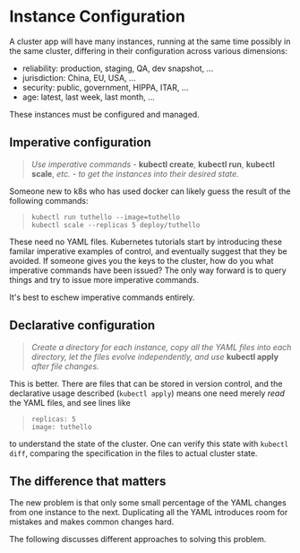 # Instance Configuration

A cluster app will have many instances, running at the
same time possibly in the same cluster, differing in
their configuration across various dimensions:

* reliability: production, staging, QA, dev snapshot, ...
* jurisdiction: China, EU, USA, ...
* security:  public, government, HIPPA, ITAR, ...
* age: latest, last week, last month, ...

These instances must be configured and managed.

## Imperative configuration

> _Use imperative commands -_ __kubectl create__,
> __kubectl run__, __kubectl scale__, _etc. - to get
> the instances into their desired state._

Someone new to k8s who has used docker can likely
guess the result of the following commands:

> ```
> kubectl run tuthello --image=tuthello
> kubectl scale --replicas 5 deploy/tuthello
> ```

These need no YAML files.  Kubernetes tutorials start
by introducing these familar imperative examples of
control, and eventually suggest that they be avoided.
If someone gives you the keys to the cluster, how do
you what imperative commands have been issued?  The
only way forward is to query things and try to issue
more imperative commands.

It's best to eschew imperative commands entirely.

## Declarative configuration

> _Create a directory for each instance, copy all the
> YAML files into each directory, let the files evolve
> independently, and use_ __kubectl apply__ _after file
> changes._

This is better. There are files that can be stored in
version control, and the declarative usage described
(`kubectl apply`) means one need merely _read_ the YAML
files, and see lines like

> ```
> replicas: 5
> image: tuthello
> ```

to understand the state of the cluster.  One can verify
this state with `kubectl diff`, comparing the
specification in the files to actual cluster state.

## The difference that matters

The new problem is that only some small percentage of
the YAML changes from one instance to the next.
Duplicating all the YAML introduces room for mistakes
and makes common changes hard.

The following discusses different approaches to solving
this problem.
